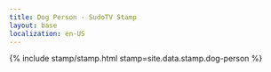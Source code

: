 ```yaml
---
title: Dog Person - SudoTV Stamp
layout: base
localization: en-US
---
```


{% include stamp/stamp.html
    stamp=site.data.stamp.dog-person
%}